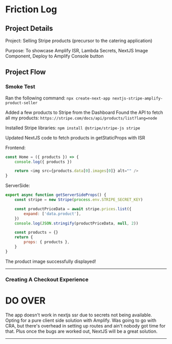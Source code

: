 # Friction Log

## Project Details

Project: Selling Stripe products (precursor to the catering application)

Purpose: To showcase Amplify ISR, Lambda Secrets, NextJS Image Component, Deploy to Amplify Console button

## Project Flow

### Smoke Test

Ran the following command:
`npx create-next-app nextjs-stripe-amplify-product-seller`

Added a few products to Stripe from the Dashboard
Found the API to fetch all my products:
`https://stripe.com/docs/api/products/list?lang=node`

Installed Stripe libraries:
`npm install @stripe/stripe-js stripe`

Updated NextJS code to fetch products in getStaticProps with ISR

Frontend:

```js
const Home = ({ products }) => {
	console.log({ products })

	return <img src={products.data[0].images[0]} alt="" />
}
```

ServerSide:

```js
export async function getServerSideProps() {
	const stripe = new Stripe(process.env.STRIPE_SECRET_KEY)

	const productPriceData = await stripe.prices.list({
		expand: ['data.product'],
	})
	console.log(JSON.stringify(productPriceData, null, 2))

	const products = {}
	return {
		props: { products },
	}
}
```

The product image successfully displayed!

---

### Creating A Checkout Experience

# DO OVER

The app doesn't work in nextjs ssr due to secrets not being available. Opting for a pure client side solution with Amplify. Was going to go with CRA, but there's overhead in setting up routes and ain't nobody got time for that. Plus once the bugs are worked out, NextJS will be a great solution.

---
